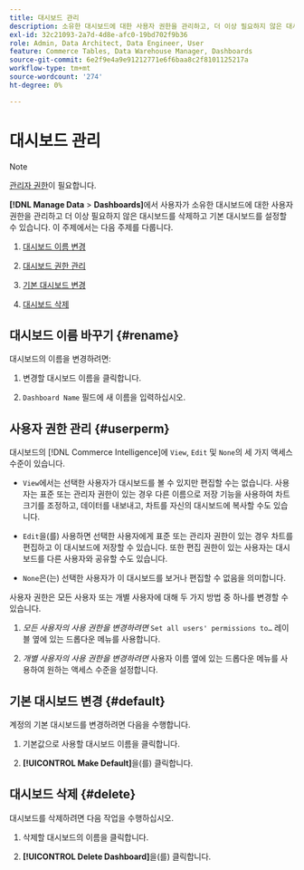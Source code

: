```yaml
---
title: 대시보드 관리
description: 소유한 대시보드에 대한 사용자 권한을 관리하고, 더 이상 필요하지 않은 대시보드를 삭제하고, 기본 대시보드를 설정하는 방법을 알아봅니다.
exl-id: 32c21093-2a7d-4d8e-afc0-19bd702f9b36
role: Admin, Data Architect, Data Engineer, User
feature: Commerce Tables, Data Warehouse Manager, Dashboards
source-git-commit: 6e2f9e4a9e91212771e6f6baa8c2f8101125217a
workflow-type: tm+mt
source-wordcount: '274'
ht-degree: 0%

---
```


# 대시보드 관리

>[!NOTE]
>
>[관리자 권한](../../administrator/user-management/user-management.md)이 필요합니다.

**[!DNL Manage Data** > **Dashboards]**&#x200B;에서 사용자가 소유한 대시보드에 대한 사용자 권한을 관리하고 더 이상 필요하지 않은 대시보드를 삭제하고 기본 대시보드를 설정할 수 있습니다. 이 주제에서는 다음 주제를 다룹니다.

1. [대시보드 이름 변경](#rename)

1. [대시보드 권한 관리](#userperm)

1. [기본 대시보드 변경](#default)

1. [대시보드 삭제](#delete)

## 대시보드 이름 바꾸기 {#rename}

대시보드의 이름을 변경하려면:

1. 변경할 대시보드 이름을 클릭합니다.

2. `Dashboard Name` 필드에 새 이름을 입력하십시오.

## 사용자 권한 관리 {#userperm}

대시보드의 [!DNL Commerce Intelligence]에 `View`, `Edit` 및 `None`의 세 가지 액세스 수준이 있습니다.

* `View`에서는 선택한 사용자가 대시보드를 볼 수 있지만 편집할 수는 없습니다. 사용자는 표준 또는 관리자 권한이 있는 경우 다른 이름으로 저장 기능을 사용하여 차트 크기를 조정하고, 데이터를 내보내고, 차트를 자신의 대시보드에 복사할 수도 있습니다.

* `Edit`을(를) 사용하면 선택한 사용자에게 표준 또는 관리자 권한이 있는 경우 차트를 편집하고 이 대시보드에 저장할 수 있습니다. 또한 편집 권한이 있는 사용자는 대시보드를 다른 사용자와 공유할 수도 있습니다.

* `None`은(는) 선택한 사용자가 이 대시보드를 보거나 편집할 수 없음을 의미합니다.

사용자 권한은 모든 사용자 또는 개별 사용자에 대해 두 가지 방법 중 하나를 변경할 수 있습니다.

1. *모든 사용자의 사용 권한을 변경하려면* `Set all users' permissions to…` 레이블 옆에 있는 드롭다운 메뉴를 사용합니다.

1. *개별 사용자의 사용 권한을 변경하려면* 사용자 이름 옆에 있는 드롭다운 메뉴를 사용하여 원하는 액세스 수준을 설정합니다.

## 기본 대시보드 변경 {#default}

계정의 기본 대시보드를 변경하려면 다음을 수행합니다.

1. 기본값으로 사용할 대시보드 이름을 클릭합니다.

1. **[!UICONTROL Make Default]**&#x200B;을(를) 클릭합니다.

## 대시보드 삭제 {#delete}

대시보드를 삭제하려면 다음 작업을 수행하십시오.

1. 삭제할 대시보드의 이름을 클릭합니다.

1. **[!UICONTROL Delete Dashboard]**&#x200B;을(를) 클릭합니다.
